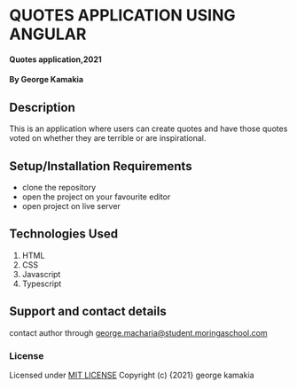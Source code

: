 
# QUOTES APPLICATION USING ANGULAR
#### Quotes application,2021
#### By **George Kamakia**
## Description
This is an application where users can create quotes and have those quotes voted on whether they are terrible or are inspirational. 
## Setup/Installation Requirements
* clone the repository
* open the project on your favourite editor
* open project on live server
## Technologies Used
1. HTML
2. CSS
3. Javascript
4. Typescript
## Support and contact details
contact author through george.macharia@student.moringaschool.com
### License
Licensed under [MIT LICENSE](license)
Copyright (c) {2021} george kamakia
